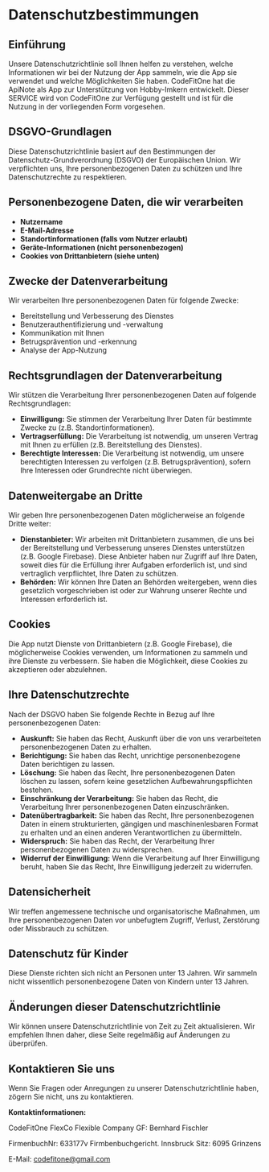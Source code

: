 # Datenschutzbestimmungen

## Einführung

Unsere Datenschutzrichtlinie soll Ihnen helfen zu verstehen, welche Informationen wir bei der Nutzung der App sammeln, wie die App sie verwendet und welche Möglichkeiten Sie haben. CodeFitOne hat die ApiNote als App zur Unterstützung von Hobby-Imkern entwickelt. Dieser SERVICE wird von CodeFitOne zur Verfügung gestellt und ist für die Nutzung in der vorliegenden Form vorgesehen. 

## DSGVO-Grundlagen

Diese Datenschutzrichtlinie basiert auf den Bestimmungen der Datenschutz-Grundverordnung (DSGVO) der Europäischen Union. Wir verpflichten uns, Ihre personenbezogenen Daten zu schützen und Ihre Datenschutzrechte zu respektieren.

## Personenbezogene Daten, die wir verarbeiten

* **Nutzername**
* **E-Mail-Adresse**
* **Standortinformationen (falls vom Nutzer erlaubt)**
* **Geräte-Informationen (nicht personenbezogen)**
* **Cookies von Drittanbietern (siehe unten)**

## Zwecke der Datenverarbeitung

Wir verarbeiten Ihre personenbezogenen Daten für folgende Zwecke:

* Bereitstellung und Verbesserung des Dienstes
* Benutzerauthentifizierung und -verwaltung
* Kommunikation mit Ihnen
* Betrugsprävention und -erkennung
* Analyse der App-Nutzung

## Rechtsgrundlagen der Datenverarbeitung

Wir stützen die Verarbeitung Ihrer personenbezogenen Daten auf folgende Rechtsgrundlagen:

* **Einwilligung:** Sie stimmen der Verarbeitung Ihrer Daten für bestimmte Zwecke zu (z.B. Standortinformationen).
* **Vertragserfüllung:** Die Verarbeitung ist notwendig, um unseren Vertrag mit Ihnen zu erfüllen (z.B. Bereitstellung des Dienstes).
* **Berechtigte Interessen:** Die Verarbeitung ist notwendig, um unsere berechtigten Interessen zu verfolgen (z.B. Betrugsprävention), sofern Ihre Interessen oder Grundrechte nicht überwiegen.

## Datenweitergabe an Dritte

Wir geben Ihre personenbezogenen Daten möglicherweise an folgende Dritte weiter:

* **Dienstanbieter:** Wir arbeiten mit Drittanbietern zusammen, die uns bei der Bereitstellung und Verbesserung unseres Dienstes unterstützen (z.B. Google Firebase). Diese Anbieter haben nur Zugriff auf Ihre Daten, soweit dies für die Erfüllung ihrer Aufgaben erforderlich ist, und sind vertraglich verpflichtet, Ihre Daten zu schützen.
* **Behörden:** Wir können Ihre Daten an Behörden weitergeben, wenn dies gesetzlich vorgeschrieben ist oder zur Wahrung unserer Rechte und Interessen erforderlich ist.

## Cookies

Die App nutzt Dienste von Drittanbietern (z.B. Google Firebase), die möglicherweise Cookies verwenden, um Informationen zu sammeln und ihre Dienste zu verbessern. Sie haben die Möglichkeit, diese Cookies zu akzeptieren oder abzulehnen.

## Ihre Datenschutzrechte

Nach der DSGVO haben Sie folgende Rechte in Bezug auf Ihre personenbezogenen Daten:

* **Auskunft:** Sie haben das Recht, Auskunft über die von uns verarbeiteten personenbezogenen Daten zu erhalten.
* **Berichtigung:** Sie haben das Recht, unrichtige personenbezogene Daten berichtigen zu lassen.
* **Löschung:** Sie haben das Recht, Ihre personenbezogenen Daten löschen zu lassen, sofern keine gesetzlichen Aufbewahrungspflichten bestehen.
* **Einschränkung der Verarbeitung:** Sie haben das Recht, die Verarbeitung Ihrer personenbezogenen Daten einzuschränken.
* **Datenübertragbarkeit:** Sie haben das Recht, Ihre personenbezogenen Daten in einem strukturierten, gängigen und maschinenlesbaren Format zu erhalten und an einen anderen Verantwortlichen zu übermitteln.
* **Widerspruch:** Sie haben das Recht, der Verarbeitung Ihrer personenbezogenen Daten zu widersprechen.
* **Widerruf der Einwilligung:** Wenn die Verarbeitung auf Ihrer Einwilligung beruht, haben Sie das Recht, Ihre Einwilligung jederzeit zu widerrufen.

## Datensicherheit

Wir treffen angemessene technische und organisatorische Maßnahmen, um Ihre personenbezogenen Daten vor unbefugtem Zugriff, Verlust, Zerstörung oder Missbrauch zu schützen.

## Datenschutz für Kinder

Diese Dienste richten sich nicht an Personen unter 13 Jahren. Wir sammeln nicht wissentlich personenbezogene Daten von Kindern unter 13 Jahren.

## Änderungen dieser Datenschutzrichtlinie

Wir können unsere Datenschutzrichtlinie von Zeit zu Zeit aktualisieren. Wir empfehlen Ihnen daher, diese Seite regelmäßig auf Änderungen zu überprüfen.

## Kontaktieren Sie uns

Wenn Sie Fragen oder Anregungen zu unserer Datenschutzrichtlinie haben, zögern Sie nicht, uns zu kontaktieren.

**Kontaktinformationen:**

CodeFitOne FlexCo
Flexible Company
GF: Bernhard Fischler

FirmenbuchNr: 633177v
Firmbenbuchgericht. Innsbruck
Sitz: 6095 Grinzens

E-Mail: codefitone@gmail.com
